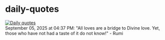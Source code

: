 # daily-quotes
[![Daily quotes](https://github.com/ceepu8/daily-quotes/actions/workflows/daily-quote.yml/badge.svg)](https://github.com/ceepu8/daily-quotes/actions/workflows/daily-quote.yml)<br/>
September 05, 2025 at 04:37 PM: "All loves are a bridge to Divine love. Yet, those who have not had a taste of it do not know!" - Rumi
